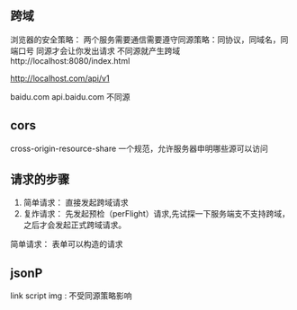 ## 跨域
浏览器的安全策略：
两个服务需要通信需要遵守同源策略：同协议，同域名，同端口号
同源才会让你发出请求
不同源就产生跨域
http://localhost:8080/index.html

http://localhost.com/api/v1

baidu.com api.baidu.com 不同源

## cors
cross-origin-resource-share
一个规范，允许服务器申明哪些源可以访问

## 请求的步骤
1. 简单请求： 直接发起跨域请求
2. 复炸请求： 先发起预检（perFlight）请求,先试探一下服务端支不支持跨域，之后才会发起正式跨域请求。

简单请求： 表单可以构造的请求

## jsonP
link script img : 不受同源策略影响